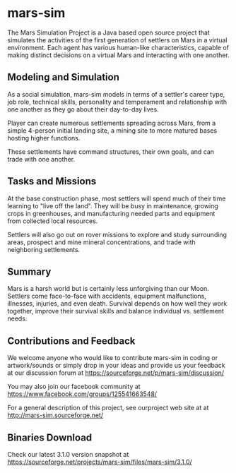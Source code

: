 # mars-sim

The Mars Simulation Project is a Java based open source project that simulates the activities of the first generation of settlers on Mars in a virtual environment. Each agent has various human-like characteristics, capable of making distinct decisions on a virtual Mars and interacting with one another. 


## Modeling and Simulation

As a social simulation, mars-sim models in terms of a settler's career type, job role, technical skills, personality and temperament and relationship with one another as they go about their day-to-day lives. 

Player can create numerous settlements spreading across Mars, from a simple 4-person initial landing site, a mining site to more matured bases hosting higher functions. 

These settlements have command structures, their own goals, and can trade with one another. 


## Tasks and Missions

At the base construction phase, most settlers will spend much of their time learning to "live off the land". They will be busy in maintenance, growing crops in greenhouses, and manufacturing needed parts and equipment from collected local resources. 

Settlers will also go out on rover missions to explore and study surrounding areas, prospect and mine mineral concentrations, and trade with neighboring settlements. 


## Summary

Mars is a harsh world but is certainly less unforgiving than our Moon. Settlers come face-to-face with accidents, equipment malfunctions, illnesses, injuries, and even death. Survival depends on how well they work together, improve their survival skills and balance individual vs. settlement needs.


## Contributions and Feedback

We welcome anyone who would like to contribute mars-sim in coding or artwork/sounds or simply drop in your ideas and provide us your feedback at our discussion forum at https://sourceforge.net/p/mars-sim/discussion/ 

You may also join our facebook community at https://www.facebook.com/groups/125541663548/

For a general description of this project, see ourproject web site at at http://mars-sim.sourceforge.net/ 


## Binaries Download 

Check our latest 3.1.0 version snapshot at https://sourceforge.net/projects/mars-sim/files/mars-sim/3.1.0/ 







